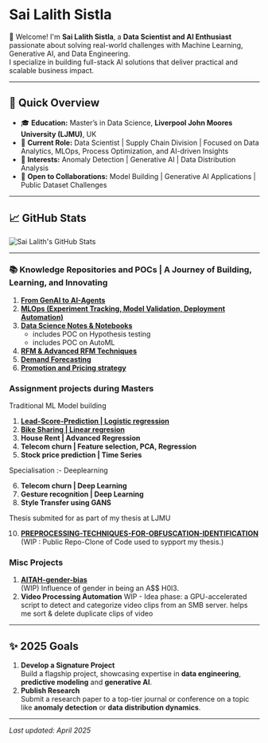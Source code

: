 # Sai Lalith Sistla

👋 Welcome! I'm **Sai Lalith Sistla**, a **Data Scientist and AI Enthusiast** passionate about solving real-world challenges with Machine Learning, Generative AI, and Data Engineering.  
I specialize in building full-stack AI solutions that deliver practical and scalable business impact.

---

## 🚀 Quick Overview
- 🎓 **Education:** Master’s in Data Science, **Liverpool John Moores University (LJMU)**, UK
- 💼 **Current Role:** Data Scientist | Supply Chain Division | Focused on Data Analytics, MLOps, Process Optimization, and AI-driven Insights
- 🧠 **Interests:** Anomaly Detection | Generative AI | Data Distribution Analysis
- 🤝 **Open to Collaborations:** Model Building | Generative AI Applications | Public Dataset Challenges

---

## 📈 GitHub Stats
![Sai Lalith's GitHub Stats](https://github-profile-summary-cards.vercel.app/api/cards/stats?username=Sai-Lalith-Sistla&theme=tokyonight)

---

### 📚 Knowledge Repositories and POCs | A Journey of Building, Learning, and Innovating
1. **[From GenAI to AI-Agents](https://github.com/Sai-Lalith-Sistla/AI-Agents-GenAI)**
2. **[MLOps (Experiment Tracking, Model Validation, Deployment Automation)](https://github.com/Sai-Lalith-Sistla/My-MLOps-expertise)**
3. **[Data Science Notes & Notebooks](https://github.com/Sai-Lalith-Sistla/Data-Science)**
   - includes POC on Hypothesis testing
   - includes POC on AutoML
4. **[RFM & Advanced RFM Techniques](https://github.com/Sai-Lalith-Sistla/Advanced-RFM)**
5. **[Demand Forecasting](https://github.com/Sai-Lalith-Sistla/Demand-Forecasting)**
6. **[Promotion and Pricing strategy](https://github.com/Sai-Lalith-Sistla/Promotion-and-Pricing-strategy)**



### Assignment projects during Masters
Traditional ML Model building
1. **[Lead-Score-Prediction | Logistic regression ](https://github.com/Sai-Lalith-Sistla/Lead-Score-Prediction)**
2. **[Bike Sharing | Linear regresion](https://github.com/Sai-Lalith-Sistla/Bike-Demand-Prediction)**
3. **House Rent | Advanced Regression**
4. **Telecom churn | Feature selection, PCA, Regression**
5. **Stock price prediction | Time Series**

Specialisation :- Deeplearning

6. **Telecom churn | Deep Learning**
7. **Gesture recognition | Deep Learning**
8. **Style Transfer using GANS**

Thesis submited for as part of my thesis at LJMU

10. **[PREPROCESSING-TECHNIQUES-FOR-OBFUSCATION-IDENTIFICATION](https://github.com/Sai-Lalith-Sistla/PREPROCESSING-TECHNIQUES-FOR-OBFUSCATION-IDENTIFICATION)**  (WIP : Public Repo-Clone of Code used to sypport my thesis.)

### Misc Projects  
1. **[AITAH-gender-bias](https://github.com/Sai-Lalith-Sistla/AITAH-gender-bias)**  
   (WIP) Influence of gender in being an A$$ H0l3.
2. **Video Processing Automation**
   WIP - Idea phase: a GPU-accelerated script to detect and categorize video clips from an SMB server. helps me sort & delete duplicate clips of video


---

## ✨ 2025 Goals  
1. **Develop a Signature Project**  
   Build a flagship project, showcasing expertise in **data engineering**, **predictive modeling** and **generative AI**.  
2. **Publish Research**  
   Submit a research paper to a top-tier journal or conference on a topic like **anomaly detection** or **data distribution dynamics**.  



---
*Last updated: April 2025*
